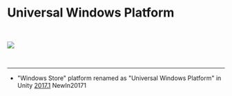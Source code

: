 Universal Windows Platform
==================

<br/>

![](../uploads/Main/Metro.jpg) 


<br/>

----


* <span class="page-history">"Windows Store" platform renamed as "Universal Windows Platform" in Unity [2017.1](../Manual/30_search.html?q=newin20171) <span class="search-words">NewIn20171</span></span>
